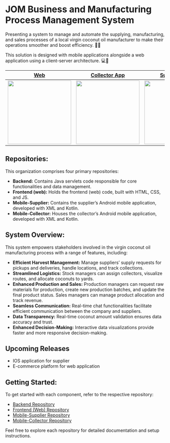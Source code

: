 # JOM Business and Manufacturing Process Management System

Presenting a system to manage and automate the supplying, manufacturing, and sales processes of a local virgin coconut oil manufacturer to make their operations smoother and boost efficiency. 🌴✨

This solution is designed with mobile applications alongside a web application using a client-server architecture. 💻📱

|  [Web](https://jom-dev.duckdns.org)  | [Collector App](https://github.com/GroupProject-JOM/Mobile-Collector/releases/download/v1.1.0/JOM.apk) | [Supplier App](https://github.com/GroupProject-JOM/Mobile-Supplier/releases/download/v0.1.0/JOM.apk) |
|  :-:  | :-: | :-: |
|   <a href="https://jom-dev.duckdns.org" target="_blank"> <img src="https://github.com/GroupProject-JOM/Frontend-web-/blob/main/common/img/web_qr.png" height="200px"></a>   | <a href="https://github.com/GroupProject-JOM/Mobile-Collector/releases/download/v1.1.0/JOM.apk" target="_blank"> <img src="https://github.com/GroupProject-JOM/Frontend-web-/blob/main/common/img/collector_qr.png" height="200px"></a> | <a href="https://github.com/GroupProject-JOM/Mobile-Supplier/releases/download/v0.1.1/JOM.apk" target="_blank"> <img src="https://github.com/GroupProject-JOM/Frontend-web-/blob/main/common/img/supplier_qr.png" height="200px"></a> |

## Repositories:

This organization comprises four primary repositories:

- **Backend:** Contains Java servlets code responsible for core functionalities and data management.
- **Frontend (web):** Holds the frontend (web) code, built with HTML, CSS, and JS.
- **Mobile-Supplier:** Contains the supplier’s Android mobile application, developed with XML and Kotlin.
- **Mobile-Collector:** Houses the collector’s Android mobile application, developed with XML and Kotlin.

## System Overview:

This system empowers stakeholders involved in the virgin coconut oil manufacturing process with a range of features, including:

- **Efficient Harvest Management:** Manage suppliers’ supply requests for pickups and deliveries, handle locations, and track collections.
- **Streamlined Logistics:** Stock managers can assign collectors, visualize routes, and allocate coconuts to yards.
- **Enhanced Production and Sales:** Production managers can request raw materials for production, create new production batches, and update the final product status. Sales managers can manage product allocation and track revenue.
- **Seamless Communication:** Real-time chat functionalities facilitate efficient communication between the company and suppliers.
- **Data Transparency:** Real-time coconut amount validation ensures data accuracy and trust.
- **Enhanced Decision-Making:** Interactive data visualizations provide faster and more responsive decision-making.


## Upcoming Releases

- IOS application for supplier
- E-commerce platform for web application


## Getting Started:

To get started with each component, refer to the respective repository:

- [Backend Repository](https://github.com/GroupProject-JOM/Backend)
- [Frontend (Web) Repository](https://github.com/GroupProject-JOM/Frontend-web-)
- [Mobile-Supplier Repository](https://github.com/GroupProject-JOM/Mobile-Supplier)
- [Mobile-Collector Repository](https://github.com/GroupProject-JOM/Mobile-Collector)

Feel free to explore each repository for detailed documentation and setup instructions.


